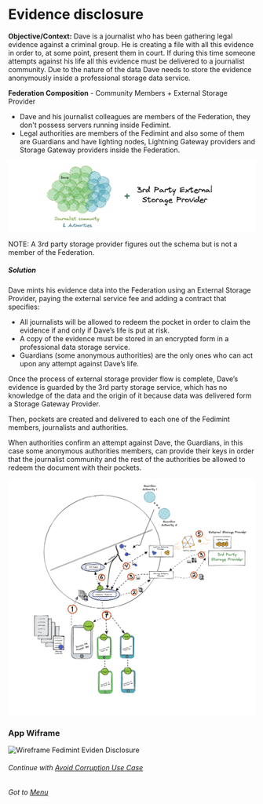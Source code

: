 # Evidence disclosure

**Objective/Context:** Dave is a journalist who has been gathering legal evidence against a criminal group. He is creating a file with all this evidence in order to, at some point, present them in court. If during this time someone attempts against his life all this evidence must be delivered to a journalist community. Due to the nature of the data Dave needs to store the evidence anonymously inside a professional storage data service.

**Federation Composition** - Community Members + External Storage Provider

- Dave and his journalist colleagues are members of the Federation, they don't possess servers running inside Fedimint.
- Legal authorities are members of the Fedimint and also some of them are Guardians and have lighting nodes, Lightning Gateway providers and Storage Gateway providers inside the Federation.

![evidence-disclosure-federation-composition](./assets/evidence-disclosure.png)

NOTE: A 3rd party storage provider figures out the schema but is not a member of the Federation.

##### Solution

Dave mints his evidence data into the Federation using an External Storage Provider, paying the external service fee and adding a contract that specifies:

- All journalists will be allowed to redeem the pocket in order to claim the evidence if and only if Dave’s life is put at risk.
- A copy of the evidence must be stored in an encrypted form in a professional data storage service.
- Guardians (some anonymous authorities) are the only ones who can act upon any attempt against Dave’s life.

Once the process of external storage provider flow is complete, Dave’s evidence is guarded by the 3rd party storage service, which has no knowledge of the data and the origin of it because data was delivered form a Storage Gateway Provider.

Then, pockets are created and delivered to each one of the Fedimint members, journalists and authorities.

When authorities confirm an attempt against Dave, the Guardians, in this case some anonymous authorities members, can provide their keys in order that the journalist community and the rest of the authorities be allowed to redeem the document with their pockets.

![will-schema-diagram](./assets/evidence-disclosure-diagram.png)

### App Wiframe

![Wireframe Fedimint Eviden Disclosure](https://user-images.githubusercontent.com/29168985/215969979-79ff4826-778e-4988-9882-267d88758ddd.jpg)


###### Continue with [Avoid Corruption Use Case](./05-3-avoid-corruption-use-case.md)

###### Got to [Menu](../README.md)
